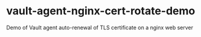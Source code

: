 # vault-agent-nginx-cert-rotate-demo
Demo of Vault agent auto-renewal of TLS certificate on a nginx web server
